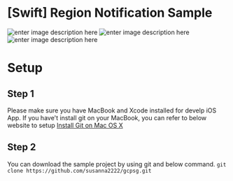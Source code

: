 # [Swift] Region Notification Sample

![enter image description here](https://img.shields.io/badge/Version-0.9.1-green)  ![enter image description here](https://img.shields.io/badge/Platform-iOS-blue)  ![enter image description here](https://img.shields.io/badge/Swift%205-compatible-orange)

# Setup

## Step 1
Please make sure you have MacBook and Xcode installed for develp iOS App.
If you have't install git on your MacBook, you can refer to below website to setup
[Install Git on Mac OS X](https://www.atlassian.com/git/tutorials/install-git)

## Step 2 
You can download the sample project by using git and below command.
```git clone https://github.com/susanna2222/gcpsg.git```
